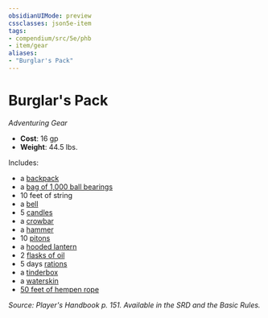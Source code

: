```yaml
---
obsidianUIMode: preview
cssclasses: json5e-item
tags:
- compendium/src/5e/phb
- item/gear
aliases: 
- "Burglar's Pack"
---
```

# Burglar's Pack
*Adventuring Gear*  

- **Cost**: 16 gp
- **Weight**: 44.5 lbs.

Includes:

- a [backpack](/Systems/5e/items/backpack.md)  
- a [bag of 1,000 ball bearings](/Systems/5e/items/ball-bearings-bag-of-1000.md)  
- 10 feet of string  
- a [bell](/Systems/5e/items/bell.md)  
- 5 [candles](/Systems/5e/items/candle.md)  
- a [crowbar](/Systems/5e/items/crowbar.md)  
- a [hammer](/Systems/5e/items/hammer.md)  
- 10 [pitons](/Systems/5e/items/piton.md)  
- a [hooded lantern](/Systems/5e/items/hooded-lantern.md)  
- 2 [flasks of oil](/Systems/5e/items/oil-flask.md)  
- 5 days [rations](/Systems/5e/items/rations-1-day.md)  
- a [tinderbox](/Systems/5e/items/tinderbox.md)  
- a [waterskin](/Systems/5e/items/waterskin.md)  
- [50 feet of hempen rope](/Systems/5e/items/hempen-rope-50-feet.md)  

*Source: Player's Handbook p. 151. Available in the SRD and the Basic Rules.*